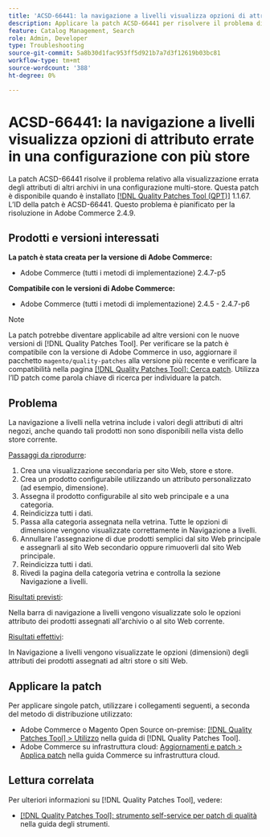 ```yaml
---
title: 'ACSD-66441: la navigazione a livelli visualizza opzioni di attributo errate in una configurazione con più store'
description: Applicare la patch ACSD-66441 per risolvere il problema di Adobe Commerce, in cui la navigazione a livelli mostra gli attributi di altri archivi in modo errato in una configurazione multi-store.
feature: Catalog Management, Search
role: Admin, Developer
type: Troubleshooting
source-git-commit: 5a8b30d1fac953ff5d921b7a7d3f12619b03bc81
workflow-type: tm+mt
source-wordcount: '388'
ht-degree: 0%

---
```



# ACSD-66441: la navigazione a livelli visualizza opzioni di attributo errate in una configurazione con più store

La patch ACSD-66441 risolve il problema relativo alla visualizzazione errata degli attributi di altri archivi in una configurazione multi-store. Questa patch è disponibile quando è installato [[!DNL Quality Patches Tool (QPT)]](/help/tools/quality-patches-tool/quality-patches-tool-to-self-serve-quality-patches.md) 1.1.67. L’ID della patch è ACSD-66441. Questo problema è pianificato per la risoluzione in Adobe Commerce 2.4.9.

## Prodotti e versioni interessati

**La patch è stata creata per la versione di Adobe Commerce:**

* Adobe Commerce (tutti i metodi di implementazione) 2.4.7-p5

**Compatibile con le versioni di Adobe Commerce:**

* Adobe Commerce (tutti i metodi di implementazione) 2.4.5 - 2.4.7-p6

>[!NOTE]
>
>La patch potrebbe diventare applicabile ad altre versioni con le nuove versioni di [!DNL Quality Patches Tool]. Per verificare se la patch è compatibile con la versione di Adobe Commerce in uso, aggiornare il pacchetto `magento/quality-patches` alla versione più recente e verificare la compatibilità nella pagina [[!DNL Quality Patches Tool]: Cerca patch](https://experienceleague.adobe.com/tools/commerce-quality-patches/index.html?lang=it). Utilizza l’ID patch come parola chiave di ricerca per individuare la patch.

## Problema

La navigazione a livelli nella vetrina include i valori degli attributi di altri negozi, anche quando tali prodotti non sono disponibili nella vista dello store corrente.

<u>Passaggi da riprodurre</u>:

1. Crea una visualizzazione secondaria per sito Web, store e store.
1. Crea un prodotto configurabile utilizzando un attributo personalizzato (ad esempio, dimensione).
1. Assegna il prodotto configurabile al sito web principale e a una categoria.
1. Reindicizza tutti i dati.
1. Passa alla categoria assegnata nella vetrina. Tutte le opzioni di dimensione vengono visualizzate correttamente in Navigazione a livelli.
1. Annullare l&#39;assegnazione di due prodotti semplici dal sito Web principale e assegnarli al sito Web secondario oppure rimuoverli dal sito Web principale.
1. Reindicizza tutti i dati.
1. Rivedi la pagina della categoria vetrina e controlla la sezione Navigazione a livelli.

<u>Risultati previsti</u>:

Nella barra di navigazione a livelli vengono visualizzate solo le opzioni attributo dei prodotti assegnati all&#39;archivio o al sito Web corrente.

<u>Risultati effettivi</u>:

In Navigazione a livelli vengono visualizzate le opzioni (dimensioni) degli attributi dei prodotti assegnati ad altri store o siti Web.

## Applicare la patch

Per applicare singole patch, utilizzare i collegamenti seguenti, a seconda del metodo di distribuzione utilizzato:

* Adobe Commerce o Magento Open Source on-premise: [[!DNL Quality Patches Tool] > Utilizzo](/help/tools/quality-patches-tool/usage.md) nella guida di [!DNL Quality Patches Tool].
* Adobe Commerce su infrastruttura cloud: [Aggiornamenti e patch > Applica patch](https://experienceleague.adobe.com/docs/commerce-cloud-service/user-guide/develop/upgrade/apply-patches.html?lang=it) nella guida Commerce su infrastruttura cloud.

## Lettura correlata

Per ulteriori informazioni su [!DNL Quality Patches Tool], vedere:

* [[!DNL Quality Patches Tool]: strumento self-service per patch di qualità](/help/tools/quality-patches-tool/quality-patches-tool-to-self-serve-quality-patches.md) nella guida degli strumenti.
